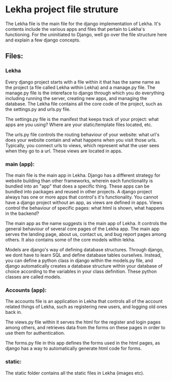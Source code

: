 # Lekha project file struture

The Lekha file is the main file for the django implementation of Lekha. It's contents include the various apps and files that pertain to Lekha's functioning. For the uninitiated to Django, well go over the file structure here and explain a few django concepts.

## Files:

### Lekha

Every django project starts with a file within it that has the same name as the project (a file called Lekha within Lekha) and a manage.py file. The manage.py file is the intereface to django through which you do everything including running the server, creating new apps, and managing the database. The Lekha file contains all the core code of the project, such as the settings.py and urls.py file. 

The settings.py file is the manifest that keeps track of your project: what apps are you using? Where are your static/template files located, etc. 

The urls.py file controls the routing behaviour of your website: what url's does your website contain and what happens when you visit those urls. Typically, you connect urls to views, which represent what the user sees when they go to a url. These views are located in apps.

### main (app):

The main file is the main app in Lekha. Django has a different strategy for website building than other frameworks, wherein each functionality is bundled into an "app" that does a specific thing. These apps can be bundled into packages and reused in other projects. A django project always has one or more apps that control's it's functionality. You cannot have a django project without an app, as views are defined in apps. Views control the behaviour of specific pages: what html is shown, what happens in the backend?

The main app as the name suggests is the main app of Lekha. It controls the general behaviour of several core pages of the Lekha app. The main app serves the landing page, about us, contact us, and bug report pages among others. It also contains some of the core models within lekha.

Models are django's way of defining database structures. Through django, we dont have to learn SQL and define database tables ourselves. Instead, you can define a python class in django within the models.py file, and django automatically creates a database structure within your database of choice according to the variables in your class definition. These python classes are called models.


### Accounts (app):

The accounts file is an application in Lekha that controls all of the account related things of Lekha, such as registering new users, and logging old ones back in. 

The views.py file within it serves the html for the register and login pages among others, and retrieves data from the forms on these pages in order to use them for authentication. 

The forms.py file in this app defines the forms used in the html pages, as django has a way to automatically generate html code for forms. 

### static:

The static folder contains all the static files in Lekha (images etc).
